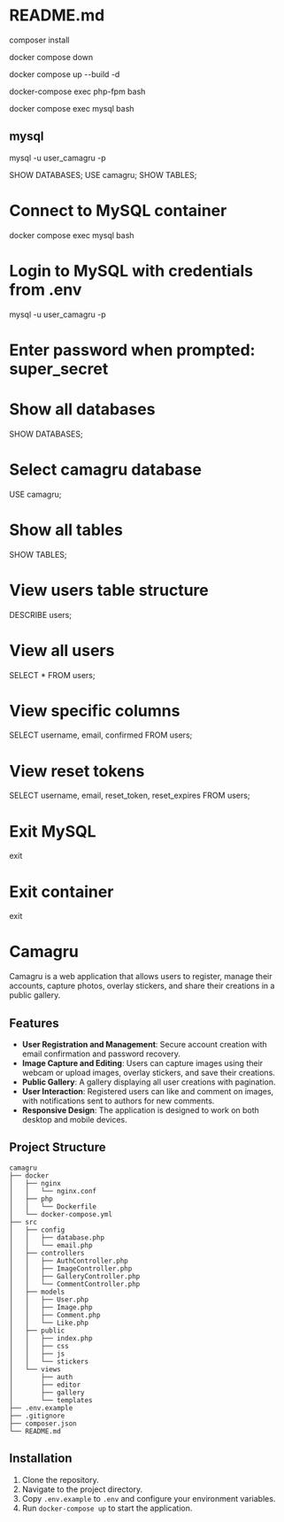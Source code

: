 # README.md

composer install

docker compose down

docker compose up --build -d

docker-compose exec php-fpm bash

docker compose exec mysql bash

##  mysql

mysql -u user_camagru -p

SHOW DATABASES;
USE camagru;
SHOW TABLES;

# Connect to MySQL container
docker compose exec mysql bash

# Login to MySQL with credentials from .env
mysql -u user_camagru -p
# Enter password when prompted: super_secret

# Show all databases
SHOW DATABASES;

# Select camagru database
USE camagru;

# Show all tables
SHOW TABLES;

# View users table structure
DESCRIBE users;

# View all users
SELECT * FROM users;

# View specific columns
SELECT username, email, confirmed FROM users;

# View reset tokens
SELECT username, email, reset_token, reset_expires FROM users;

# Exit MySQL
exit

# Exit container
exit

# Camagru

Camagru is a web application that allows users to register, manage their accounts, capture photos, overlay stickers, and share their creations in a public gallery. 

## Features

- **User Registration and Management**: Secure account creation with email confirmation and password recovery.
- **Image Capture and Editing**: Users can capture images using their webcam or upload images, overlay stickers, and save their creations.
- **Public Gallery**: A gallery displaying all user creations with pagination.
- **User Interaction**: Registered users can like and comment on images, with notifications sent to authors for new comments.
- **Responsive Design**: The application is designed to work on both desktop and mobile devices.

## Project Structure

```
camagru
├── docker
│   ├── nginx
│   │   └── nginx.conf
│   ├── php
│   │   └── Dockerfile
│   └── docker-compose.yml
├── src
│   ├── config
│   │   ├── database.php
│   │   └── email.php
│   ├── controllers
│   │   ├── AuthController.php
│   │   ├── ImageController.php
│   │   ├── GalleryController.php
│   │   └── CommentController.php
│   ├── models
│   │   ├── User.php
│   │   ├── Image.php
│   │   ├── Comment.php
│   │   └── Like.php
│   ├── public
│   │   ├── index.php
│   │   ├── css
│   │   ├── js
│   │   └── stickers
│   └── views
│       ├── auth
│       ├── editor
│       ├── gallery
│       └── templates
├── .env.example
├── .gitignore
├── composer.json
└── README.md
```

## Installation

1. Clone the repository.
2. Navigate to the project directory.
3. Copy `.env.example` to `.env` and configure your environment variables.
4. Run `docker-compose up` to start the application.
